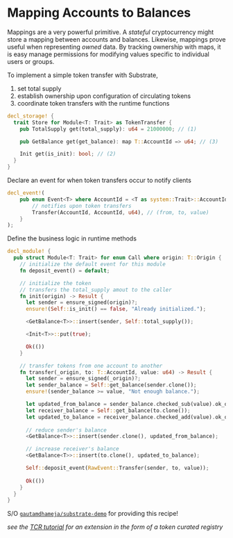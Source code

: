 # Mapping Accounts to Balances

Mappings are a very powerful primitive. A *stateful* cryptocurrency might store a mapping between accounts and balances. Likewise, mappings prove useful when representing *owned* data. By tracking ownership with maps, it is easy manage permissions for modifying values specific to individual users or groups.

To implement a simple token transfer with Substrate,
1. set total supply
2. establish ownership upon configuration of circulating tokens
3. coordinate token transfers with the runtime functions

```rust
decl_storage! {
  trait Store for Module<T: Trait> as TokenTransfer {
    pub TotalSupply get(total_supply): u64 = 21000000; // (1)

    pub GetBalance get(get_balance): map T::AccountId => u64; // (3)

    Init get(is_init): bool; // (2)
  }
}
```

Declare an event for when token transfers occur to notify clients

```rust
decl_event!(
    pub enum Event<T> where AccountId = <T as system::Trait>::AccountId {
        // notifies upon token transfers
        Transfer(AccountId, AccountId, u64), // (from, to, value)
    }
);
```

Define the business logic in runtime methods

```rust
decl_module! {
  pub struct Module<T: Trait> for enum Call where origin: T::Origin {
    // initialize the default event for this module
    fn deposit_event() = default;

    // initialize the token
    // transfers the total_supply amout to the caller
    fn init(origin) -> Result {
      let sender = ensure_signed(origin)?;
      ensure!(Self::is_init() == false, "Already initialized.");

      <GetBalance<T>>::insert(sender, Self::total_supply());

      <Init<T>>::put(true);

      Ok(())
    }

    // transfer tokens from one account to another
    fn transfer(_origin, to: T::AccountId, value: u64) -> Result {
      let sender = ensure_signed(_origin)?;
      let sender_balance = Self::get_balance(sender.clone());
      ensure!(sender_balance >= value, "Not enough balance.");

      let updated_from_balance = sender_balance.checked_sub(value).ok_or("overflow in calculating balance")?;
      let receiver_balance = Self::get_balance(to.clone());
      let updated_to_balance = receiver_balance.checked_add(value).ok_or("overflow in calculating balance")?;
      
      // reduce sender's balance
      <GetBalance<T>>::insert(sender.clone(), updated_from_balance);

      // increase receiver's balance
      <GetBalance<T>>::insert(to.clone(), updated_to_balance);

      Self::deposit_event(RawEvent::Transfer(sender, to, value));
      
      Ok(())
    }
  }
}
```

S/O [`gautamdhameja/substrate-demo`](https://github.com/gautamdhameja/substrate-demo/blob/master/runtime/src/template.rs) for providing this recipe!

*see the [TCR tutorial](https://github.com/substrate-developer-hub/substrate-tcr) for an extension in the form of a token curated registry*